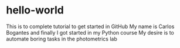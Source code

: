 # hello-world
This is to complete tutorial to get started in GitHub
My name is Carlos Bogantes and finally I got started in my Python course
My desire is to automate boring tasks in the photometrics lab
